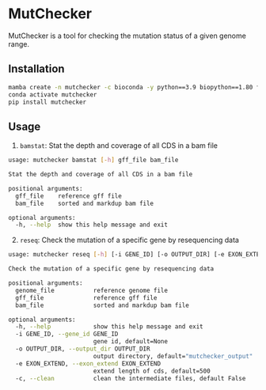 # MutChecker

MutChecker is a tool for checking the mutation status of a given genome range. 


## Installation

```bash
mamba create -n mutchecker -c bioconda -y python==3.9 biopython==1.80 freebayes whatshap bcftools samtools htslib numexpr miniprot blast
conda activate mutchecker
pip install mutchecker
```

## Usage

1. `bamstat`: Stat the depth and coverage of all CDS in a bam file

```bash
usage: mutchecker bamstat [-h] gff_file bam_file

Stat the depth and coverage of all CDS in a bam file

positional arguments:
  gff_file    reference gff file
  bam_file    sorted and markdup bam file

optional arguments:
  -h, --help  show this help message and exit
```

2. `reseq`: Check the mutation of a specific gene by resequencing data

```bash
usage: mutchecker reseq [-h] [-i GENE_ID] [-o OUTPUT_DIR] [-e EXON_EXTEND] [-c] genome_file gff_file bam_file

Check the mutation of a specific gene by resequencing data

positional arguments:
  genome_file           reference genome file
  gff_file              reference gff file
  bam_file              sorted and markdup bam file

optional arguments:
  -h, --help            show this help message and exit
  -i GENE_ID, --gene_id GENE_ID
                        gene id, default=None
  -o OUTPUT_DIR, --output_dir OUTPUT_DIR
                        output directory, default="mutchecker_output"
  -e EXON_EXTEND, --exon_extend EXON_EXTEND
                        extend length of cds, default=500
  -c, --clean           clean the intermediate files, default False
```